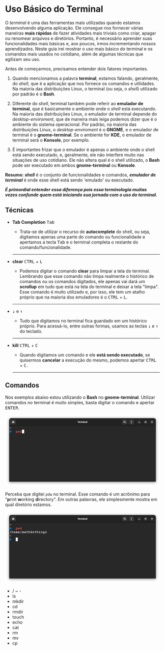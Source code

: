 # Uso Básico do Terminal

O _terminal_ é uma das ferramentas mais utilizadas quando estamos desenvolvendo alguma aplicação. Ele consegue nos fornecer várias maneiras **mais rápidas** de fazer atividades mais triviais como criar, apagar ou renomear arquivos e diretórios. Portanto, é necessário aprender suas funcionalidades mais básicas e, aos poucos, irmos incrementando nossos aprendizados. Neste guia irei mostrar o uso mais básico do terminal e os comandos mais usados no cotidiano, além de algumas técnicas que agilizam seu uso.

Antes de começarmos, precisamos entender dois fatores importantes.

1. Quando mencionamos a palavra **terminal**, estamos falando, geralmente, do _shell_, que é a aplicação que nos fornece os comandos e utilidades. Na maioria das distribuições Linux, o terminal (ou seja, o _shell_) utilizado por padrão é o **Bash**.

2. Diferente do _shell_, terminal também pode referir ao **emulador de terminal**, que é basicamente o ambiente onde o _shell_ está executando. Na maioria das distribuições Linux, o emulador de terminal depende do _desktop-enviroment_, que de maneira mais leiga podemos dizer que é o ambiente do sistema operacional. Por padrão, na maioria das distribuições Linux, o _desktop-enviroment_ é o **GNOME**, e o emulador de terminal é o **gnome-terminal**. Se o ambiente for **KDE**, o emulador de terminal será o **Konsole**, por exemplo.
3. É importantes frizar que o emulador é apenas o ambiente onde o shell está sendo executado, e, geralmente, ele não interfere muito nas situações de uso cotidiano. Ele não altera qual é o shell utilizado, o **Bash** pode ser executado em ambos **gnome-terminal** ou **Konsole**.

**Resumo:** **_shell_** é o conjunto de funcionalidades e comandos, **_emulador de terminal_** é onde esse shell está sendo 'emulado' ou executado.

**_É primordial entender essa diferença pois essa terminologia muitas vezes confunde quem está iniciando sua jornada com o uso do terminal._**

## Técnicas

- **Tab Completion** <kbd>Tab</kbd>

  - Trata-se de utilizar o recurso de **autocomplete** do shell, ou seja, digitamos apenas uma parte do comando ou funcionalidade e apertamos a tecla <kbd>Tab</kbd> e o terminal completa o restante do comando/funcionalidade.

  ***

- **clear** <kbd>CTRL</kbd> + <kbd>L</kbd>

  - Podemos digitar o comando **clear** para limpar a tela do terminal. Lembrando que esse comando não limpa realmente o histórico de comandos ou os comandos digitados, ele apenas vai dará um **scrollup** em tudo que está na tela do terminal e deixar a tela "limpa". Esse comando é muito utilizado e, por isso, ele tem um atalho próprio que na maioria dos emuladores é o <kbd>CTRL</kbd> + <kbd>L</kbd>.

  ***

- <kbd>&darr;</kbd> e <kbd>&uarr;</kbd>

  - Tudo que digitamos no terminal fica guardado em um histórico próprio. Para acessá-lo, entre outras formas, usamos as teclas <kbd>&darr;</kbd> e <kbd>&uarr;</kbd> do teclado.

  ***

- **kill** <kbd>CTRL</kbd> + <kbd>C</kbd>

  - Quando digitamos um comando e ele **está sendo executado**, se quisermos **cancelar** a execução do mesmo, podemos apertar <kbd>CTRL</kbd> + <kbd>C</kbd>.

  ***

## Comandos

Nos exemplos abaixo estou utilizando o **Bash** no **gnome-terminal**. Utilizar comandos no terminal é muito simples, basta digitar o comando e apertar <kbd>ENTER</kbd>.

![pwd command](./images/pwd.png)

Perceba que digitei `pdw` no terminal. Esse comando é um acrônimo para \"**p**rint **w**orking **d**irectory\". Em outras palavras, ele simplesmente mostra em qual diretório estamos.

![pwd result](./images/pwd-result.png)

- / ~ -
- ls
- mkdir
- cd
- rmdir
- touch
- echo
- cat
- rm
- mv
- cp
